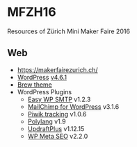 # MFZH16
Resources of Zürich Mini Maker Faire 2016

## Web
* https://makerfairezurich.ch/
* [WordPress](https://wordpress.org/) [v4.6.1](https://codex.wordpress.org/Version_4.6.1)
* [Brew theme](https://github.com/slightlyoffbeat/brew)
* WordPress Plugins
  - [Easy WP SMTP](https://wp-ecommerce.net/easy-wordpress-smtp-send-emails-from-your-wordpress-site-using-a-smtp-server-2197) v1.2.3
  - [MailChimp for WordPress](https://mc4wp.com/#utm_source=wp-plugin&utm_medium=mailchimp-for-wp&utm_campaign=plugins-page) v3.1.6
  - [Piwik tracking](http://www.mentebinaria.com/) v1.0.6
  - [Polylang](https://polylang.pro/) v1.9
  - [UpdraftPlus](https://updraftplus.com/) v1.12.15
  - [WP Meta SEO](http://www.joomunited.com/wordpress-products/wp-meta-seo)  v2.2.0
